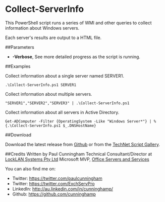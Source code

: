 # Collect-ServerInfo
This PowerShell script runs a series of WMI and other queries to collect information about Windows servers.

Each server's results are output to a HTML file.

##Parameters
- **-Verbose**, See more detailed progress as the script is running.

##Examples

Collect information about a single server named SERVER1.
```
.\Collect-ServerInfo.ps1 SERVER1
```

Collect information about multiple servers.
```
"SERVER1","SERVER2","SERVER3" | .\Collect-ServerInfo.ps1
```

Collect information about all servers in Active Directory.
```
Get-ADComputer -Filter {OperatingSystem -Like "Windows Server*"} | %{.\Collect-ServerInfo.ps1 $_.DNSHostName}
```

##Download

Download the latest release from [Github](https://github.com/cunninghamp/Collect-ServerInfo/releases/latest) or from the [TechNet Script Gallery](https://gallery.technet.microsoft.com/scriptcenter/PowerShell-Collect-Server-089f1da3).

##Credits
Written by Paul Cunningham
Technical Consultant/Director at [LockLAN Systems Pty Ltd](https://www.locklan.com.au)
Microsoft MVP, [Office Servers and Services](http://exchangeserverpro.com)

You can also find me on:

* Twitter: https://twitter.com/paulcunningham
* Twitter: https://twitter.com/ExchServPro
* LinkedIn:	http://au.linkedin.com/in/cunninghamp/
* Github:	https://github.com/cunninghamp
